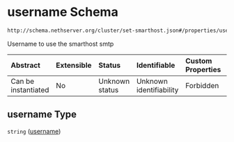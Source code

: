 # username Schema

```txt
http://schema.nethserver.org/cluster/set-smarthost.json#/properties/username
```

Username to use the smarthost smtp

| Abstract            | Extensible | Status         | Identifiable            | Custom Properties | Additional Properties | Access Restrictions | Defined In                                                                |
| :------------------ | :--------- | :------------- | :---------------------- | :---------------- | :-------------------- | :------------------ | :------------------------------------------------------------------------ |
| Can be instantiated | No         | Unknown status | Unknown identifiability | Forbidden         | Allowed               | none                | [set-smarthost.json\*](cluster/set-smarthost.json "open original schema") |

## username Type

`string` ([username](set-smarthost-properties-username.md))
